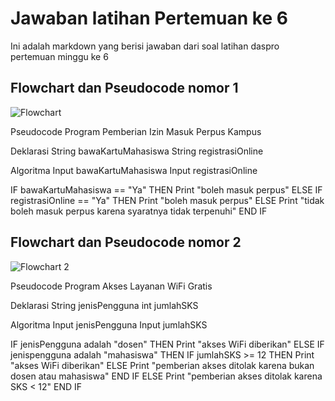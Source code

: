 # Jawaban latihan Pertemuan ke 6
Ini adalah markdown yang berisi jawaban dari soal latihan daspro pertemuan minggu ke 6

## Flowchart dan Pseudocode nomor 1
![Flowchart](https://file%2B.vscode-resource.vscode-cdn.net/Users/user/Downloads/Flowchart%20Nomor1.drawio.png?version%3D1760109002617)

Pseudocode
Program 
Pemberian Izin Masuk Perpus Kampus

Deklarasi
String bawaKartuMahasiswa
String registrasiOnline

Algoritma
Input bawaKartuMahasiswa
Input registrasiOnline

IF bawaKartuMahasiswa == "Ya" THEN
  Print "boleh masuk perpus"
ELSE IF registrasiOnline == "Ya" THEN
  Print "boleh masuk perpus"
ELSE 
  Print "tidak boleh masuk perpus karena syaratnya tidak terpenuhi"
END IF

## Flowchart dan Pseudocode nomor 2
![Flowchart 2](https://file%2B.vscode-resource.vscode-cdn.net/Users/user/Downloads/Flowchart%202.drawio.png?version%3D1760110943441)

Pseudocode
Program
Akses Layanan WiFi Gratis

Deklarasi
String jenisPengguna
int jumlahSKS

Algoritma
Input jenisPengguna
Input jumlahSKS

IF jenisPengguna adalah "dosen" THEN
  Print "akses WiFi diberikan"
ELSE IF jenispengguna adalah "mahasiswa" THEN
  IF jumlahSKS >= 12 THEN
    Print "akses WiFi diberikan"
  ELSE 
    Print "pemberian akses ditolak karena bukan dosen atau mahasiswa"
  END IF
ELSE 
  Print "pemberian akses ditolak karena SKS < 12"
END IF